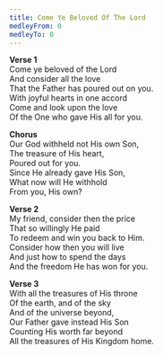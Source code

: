 ```yaml
---
title: Come Ye Beloved Of The Lord
medleyFrom: 0
medleyTo: 0
---
```


**Verse 1**  
Come ye beloved of the Lord  
And consider all the love  
That the Father has poured out on you.  
With joyful hearts in one accord  
Come and look upon the love  
Of the One who gave His all for you.

**Chorus**  
Our God withheld not His own Son,  
The treasure of His heart,  
Poured out for you.  
Since He already gave His Son,  
What now will He withhold  
From you, His own?

**Verse 2**  
My friend, consider then the price  
That so willingly He paid  
To redeem and win you back to Him.  
Consider how then you will live  
And just how to spend the days  
And the freedom He has won for you.

**Verse 3**  
With all the treasures of His throne  
Of the earth, and of the sky  
And of the universe beyond,  
Our Father gave instead His Son  
Counting His worth far beyond  
All the treasures of His Kingdom home.
